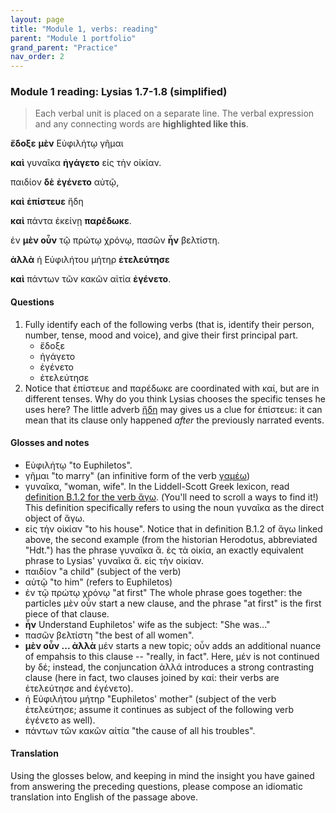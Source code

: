 ```yaml
---
layout: page
title: "Module 1, verbs: reading"
parent: "Module 1 portfolio"
grand_parent: "Practice"
nav_order: 2
---
```


### Module 1 reading: Lysias 1.7-1.8 (simplified)


> Each verbal unit is placed on a separate line. The verbal expression
> and any connecting words are **highlighted like this**.



**ἔδοξε** **μὲν** Εὐφιλήτῳ γῆμαι 

**καὶ** γυναῖκα **ἠγάγετο** εἰς τὴν οἰκίαν.


παιδίον **δὲ** **ἐγένετο** αὐτῷ,

**καὶ** **ἐπίστευε** ἤδη

**καὶ** πάντα ἐκείνῃ **παρέδωκε**.

ἐν **μὲν οὖν** τῷ πρώτῳ χρόνῳ, πασῶν **ἦν** βελτίστη.

**ἀλλὰ** ἡ Εὐφιλήτου μήτηρ  **ἐτελεύτησε**

**καὶ** πάντων τῶν κακῶν αἰτία **ἐγένετο**.


#### Questions

1. Fully identify each of the following verbs (that is, identify their person, number, tense, mood and voice), and give their first principal part.
    - ἔδοξε
    - ἠγάγετο
    - ἐγένετο
    - ἐτελεύτησε
2. Notice that ἐπίστευε and παρέδωκε are coordinated with καί, but are in different tenses.  Why do you think Lysias chooses the specific tenses he uses here?  The little adverb [ἤδη](http://folio2.furman.edu/lsj/?urn=urn:cite2:hmt:lsj.chicago_md:n46646) may gives us a clue for ἐπίστευε: it can mean that its clause only happened *after* the previously narrated events.


#### Glosses and notes

- Εὐφιλήτῳ "to Euphiletos". 
- γῆμαι "to marry" (an infinitive form of the verb [γαμέω](http://folio2.furman.edu/lsj/?urn=urn:cite2:hmt:lsj.chicago_md:n21556))
- γυναῖκα, "woman, wife".   In the Liddell-Scott Greek lexicon, read [definition B.1.2 for the verb ἄγω](http://folio2.furman.edu/lsj/?urn=urn:cite2:hmt:lsj.chicago_md:n27847). (You'll need to scroll a ways to find it!)  This definition specifically refers to using the noun γυναῖκα as the direct object of ἄγω.  
- εἰς τὴν οἰκίαν "to his house".  Notice that in definition B.1.2 of ἄγω linked above, the second example (from the historian Herodotus, abbreviated "Hdt.") has the phrase γυναῖκα ἄ. ἐς τὰ οἰκία, an exactly equivalent phrase to Lysias' γυναῖκα ἄ. εἰς τὴν οἰκίαν.
- παιδίον "a child" (subject of the verb)
- αὐτῷ "to him" (refers to Euphiletos)
- ἐν τῷ πρώτῳ χρόνῳ "at first" The whole phrase goes together:   the particles μὲν οὖν start a new clause, and the phrase "at first" is the first piece of that clause.
 - **ἦν** Understand Euphiletos' wife as the subject: "She was..."
- πασῶν βελτίστη "the best of all women".
- **μὲν οὖν ... ἀλλὰ** μέν starts a new topic; οὖν adds an additional nuance of empahsis to this clause -- "really, in fact".  Here, μέν is not continued by δέ; instead, the conjuncation ἀλλά introduces a strong contrasting clause (here in fact, two clauses joined by καί: their verbs are ἐτελεύτησε and ἐγένετο).
- ἡ Εὐφιλήτου μήτηρ "Euphiletos' mother" (subject of the verb ἐτελεύτησε; assume it continues as subject of the following verb ἐγένετο as well).
- πάντων τῶν κακῶν αἰτία "the cause of all his troubles".


#### Translation


Using the glosses below, and keeping in mind the insight you have gained from answering the preceding questions, please compose an idiomatic translation into English of the passage above.  